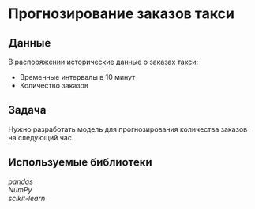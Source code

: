 # Прогнозирование заказов такси

## Данные
В распоряжении исторические данные о заказах такси:
* Временные интервалы в 10 минут
* Количество заказов

## Задача
Нужно разработать модель для прогнозирования количества заказов на следующий час.

## Используемые библиотеки
*pandas* <br/> *NumPy* <br/> *scikit-learn*